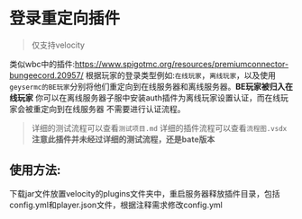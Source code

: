 # 登录重定向插件
> 仅支持velocity

类似wbc中的插件:https://www.spigotmc.org/resources/premiumconnector-bungeecord.20957/
根据玩家的登录类型例如:`在线玩家`，`离线玩家`，以及使用`geysermc的BE玩家`分别将他们重定向到在线服务器和离线服务器。**BE玩家被归入在线玩家**
你可以在离线服务器子服中安装auth插件为离线玩家设置认证，而在线玩家会被重定向到在线服务器 不需要进行认证流程。
> 详细的测试流程可以查看`测试项目.md`
> 详细的插件流程可以查看`流程图.vsdx`
**注意此插件并未经过详细的测试流程，还是bate版本**

## 使用方法:
下载jar文件放置velocity的plugins文件夹中，重启服务器释放插件目录，包括config.yml和player.json文件，根据注释需求修改config.yml

